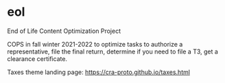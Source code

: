 # eol
End of Life Content Optimization Project

COPS in fall winter 2021-2022 to optimize tasks to authorize a representative, file the final return, determine if you need to file a T3, get a clearance certificate.

Taxes theme landing page: https://cra-proto.github.io/taxes.html
